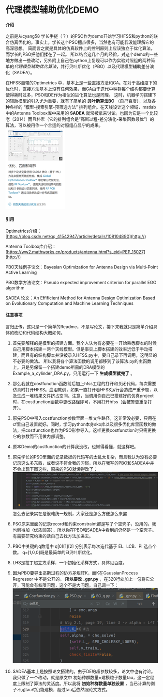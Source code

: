 # 代理模型辅助优化DEMO

#### 介绍
之前是从cyang58 学长手搓（？）的PSO作为demo开始学习HFSS和python的联合仿真优化的。事实上，学长这个PSO槽点很多，当然也有可能我没能理解它的高深思想。
简而言之就是具体的仿真软件上的控制原则上应该独立于优化算法，而学长的PSO把他们揉在了一起。
所以结合这几个月的经验，对这个demo的一些地方做出一些改动，另外附上自己在python上复现可以作为实验对照组的两种简单的*代理模型辅助优化算法*，并行贝叶斯优化（PBO）以及代理模型辅助差分演化（SADEA）。

在HFSS自带的Optimetrics 中，基本上是一些直接方法和GA。在对于高维度下的优化时，直接方法基本上没有任何效果，而GA由于迭代中种群每个结构都要计算使得耗时过多，PSO和DE作为相似的进化算法也是同理。
这时，机器学习搭建下的辅助模型的引入尤为重要，就有了简单的 **贝叶斯算法BO** （自己百度），以及各种各样的 “模型-搜索引擎-预筛选方法” 排列组合。在天线设计这个领域，matlab中的Antenna Toolbox库中采用的 **SADEA** 就常被拿来讨论。也因为它是一个比较老（2014）而且朴素（它的排列组合是“高斯过程-差分演化-采集函数最优”）的算法，可以被用作一个合适的对照组凸显宁的成果。
![输入图片说明](.idea/%E5%9B%BE%E7%89%871(1)(1).png)

#### 引用
Optimetrics介绍：[https://blog.csdn.net/qq_41542947/article/details/108104890](http://)

Antenna Toolbox库介绍：[https://ww2.mathworks.cn/products/antenna.html?s_eid=PEP_15027](http://)

PBO天线例子论文：Bayesian Optimization for Antenna Design via Multi-Point Active Learning 

PBO数学方法论文：Pseudo expected improvement criterion for parallel EGO algorithm

SADEA 论文：An Effificient Method for Antenna Design Optimization Based on Evolutionary Computation and Machine Learning Techniques


#### 注意事项

言归正传，这只是一个简单的Readme，不是写论文，接下来我就只是简单介绍具体的改动和代码结构大概如何。
1. 首先要解释的是模型的搭建方面。我个人认为有必要在一开始熟悉脚本的时候自己用脚本搭建一两个天线模型。但是事实上脚本搭建的效率远低于手动搭建，而且有的结构脚本并没被录入HFSS.py中，要自己录下再调用，这明显的不必要的做法。
所以我将各个算法函数的调用都移到了该算法.py的主函数上。只是另保留一个搭建demo所需的DRA模型的Example_a_cylinder_DRA.py。只用运行一下 **生成模型就完了** 。
2. 那么我就在costfunction函数前后加上hfss工程的打开和关闭代码，每次需要仿真时打开HFSS。血泪教训，如果一直打开着HFSS运行会造成严重卡顿，以及生成一堆结果文件挤占空间。注意，当调用你自己已搭建好的仿真project时，在costfunction函数中更改路径即可，不用打开hfss（会被警告重复打开）。
3. 原先PSO中带入costfunction参数里面一堆文件路径，这非常没必要，只用在cf里自己设置就好。同时，学习python本身sko库以及很多优化库里函数的做法，把costfunction也作为PSO形参导入。这样更换costfunction时只需更换它的参数而不用做内部调整。
4. 原本Demo的costfunction的计算我没改，也懒得看懂，就这样吧。
5. 原先学长的PSO里面的记录数据的代码写的太乱太复杂，而且我认为没有必要记录这么多东西，或者说不符合我的习惯，所以在我写的PBO和SADEA中并不会出现下图这些，原来的PSO就懒得改了：
![输入图片说明](.idea/%E5%9B%BE%E7%89%872.png)
怎么去记录实在是很难统一规制，大家还是怎么方便怎么来罢

6. PSO原来里面的记录record和约束constraint都是写了个空壳子，没用的。我也懒得加（优质回答），所以你在PBO和SADEA中看到的仍然是一个空壳子。有需要研究约束的话自己去找方法加进去。
7. PBO中关键的q数组中 q[0][1][2] 分别表示每次迭代基于 EI、LCB、PI 选点个数。 q=[1,0,0]既是最简单的EI贝叶斯优化。
8. LHS是拉丁超立方采样，一个初始化采样方式，具体见百度。
9. 因为PBO要导出高斯过程的协方差矩阵K，而K在GaussianProcess Regressor 中不是公开的。 **所以要改 _gpr.py** ，在320行处加上一句将它公开，可能会有权限问题，这个不是大问题，自己调一下：
![输入图片说明](.idea/%E5%9B%BE%E7%89%873.png)

10. SADEA基本上是按照论文搭建的。由于DE的超参数较多，论文中也有讨论。我只做了一个改动，就是原文中 初始种群数量=建模粒子数量tau，这一定程度上限制了算法的灵活度。所以我将 **初始种群数量单独设置** ，当已计算的例子不足tau时仍能建模，超过tau后依然照论文方式。